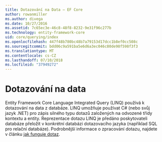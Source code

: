 ```yaml
---
title: Dotazování na Data – EF Core
author: rowanmiller
ms.author: divega
ms.date: 10/27/2016
ms.assetid: 7c65ec3e-46c8-48f8-8232-9e31f96c277b
ms.technology: entity-framework-core
uid: core/querying/index
ms.openlocfilehash: 447f48b780bc48b7a79153d17dcc1b8ef0cc508c
ms.sourcegitcommit: bdd06c9a591ba5e6d6a3ec046c80de98f598f3f3
ms.translationtype: MT
ms.contentlocale: cs-CZ
ms.lasthandoff: 07/10/2018
ms.locfileid: "37949272"
---
```

# <a name="querying-data"></a>Dotazování na data

Entity Framework Core Language Integrated Query (LINQ) používá k dotazování na data z databáze. LINQ umožňuje používat C# (nebo svůj jazyk .NET) pro zápis silného typu dotazů založených na odvozené třídy kontextu a entity. Reprezentace dotazu LINQ je předáno poskytovateli databáze přeložit v konkrétní databázi dotazovacího jazyka (například SQL pro relační databáze). Podrobnější informace o zpracování dotazu, najdete v článku [jak funguje dotaz](overview.md).
